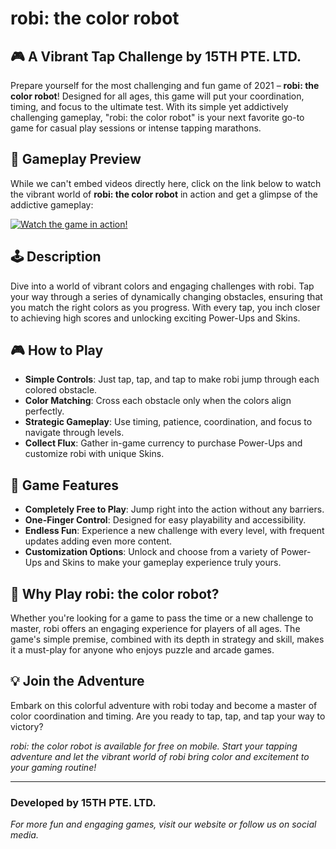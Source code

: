 # robi: the color robot

## 🎮 A Vibrant Tap Challenge by 15TH PTE. LTD.

Prepare yourself for the most challenging and fun game of 2021 – **robi: the color robot**! Designed for all ages, this game will put your coordination, timing, and focus to the ultimate test. With its simple yet addictively challenging gameplay, "robi: the color robot" is your next favorite go-to game for casual play sessions or intense tapping marathons.

## 📱 Gameplay Preview
While we can't embed videos directly here, click on the link below to watch the vibrant world of **robi: the color robot** in action and get a glimpse of the addictive gameplay:

[![Watch the game in action!](http://img.youtube.com/vi/cI3koDDd80o/0.jpg)](http://www.youtube.com/watch?v=cI3koDDd80o "robi: the color robot - Gameplay")

## 🕹️ Description
Dive into a world of vibrant colors and engaging challenges with robi. Tap your way through a series of dynamically changing obstacles, ensuring that you match the right colors as you progress. With every tap, you inch closer to achieving high scores and unlocking exciting Power-Ups and Skins.

## 🎮 How to Play
- **Simple Controls**: Just tap, tap, and tap to make robi jump through each colored obstacle.
- **Color Matching**: Cross each obstacle only when the colors align perfectly.
- **Strategic Gameplay**: Use timing, patience, coordination, and focus to navigate through levels.
- **Collect Flux**: Gather in-game currency to purchase Power-Ups and customize robi with unique Skins.

## 🚀 Game Features
- **Completely Free to Play**: Jump right into the action without any barriers.
- **One-Finger Control**: Designed for easy playability and accessibility.
- **Endless Fun**: Experience a new challenge with every level, with frequent updates adding even more content.
- **Customization Options**: Unlock and choose from a variety of Power-Ups and Skins to make your gameplay experience truly yours.

## 🌟 Why Play robi: the color robot?
Whether you're looking for a game to pass the time or a new challenge to master, robi offers an engaging experience for players of all ages. The game's simple premise, combined with its depth in strategy and skill, makes it a must-play for anyone who enjoys puzzle and arcade games.

## 💡 Join the Adventure
Embark on this colorful adventure with robi today and become a master of color coordination and timing. Are you ready to tap, tap, and tap your way to victory?

*robi: the color robot is available for free on mobile. Start your tapping adventure and let the vibrant world of robi bring color and excitement to your gaming routine!*

---

### Developed by 15TH PTE. LTD.
*For more fun and engaging games, visit our website or follow us on social media.*
